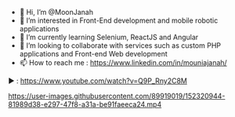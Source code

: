 - 👋 Hi, I’m @MoonJanah
- 👀 I’m interested in Front-End development and mobile robotic applications
- 🌱 I’m currently learning Selenium, ReactJS and Angular
- 💞️ I’m looking to collaborate with services such as custom PHP applications and Front-end Web development
- 📫 How to reach me : https://www.linkedin.com/in/mouniajanah/

<!---
MoonJanah/MoonJanah is a ✨ special ✨ repository because its `README.md` (this file) appears on your GitHub profile.
You can click the Preview link to take a look at your changes.
--->


▶️ : https://www.youtube.com/watch?v=Q9P_Rny2C8M



https://user-images.githubusercontent.com/89919019/152320944-81989d38-e297-47f8-a31a-be91faeeca24.mp4

